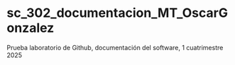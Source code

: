 # sc_302_documentacion_MT_OscarGonzalez
Prueba laboratorio de Github, documentación del software, 1 cuatrimestre 2025
